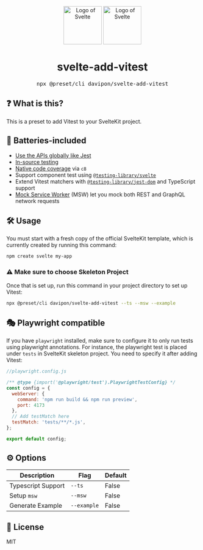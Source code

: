 <p align="center">
    <img width="100" src="https://avatars.githubusercontent.com/u/23617963?s=200&v=4" alt="Logo of Svelte"/>
    <img width="100" src="https://user-images.githubusercontent.com/11247099/145112184-a9ff6727-661c-439d-9ada-963124a281f7.png" alt="Logo of Svelte"/>
  <br />
</p>

<h1 align="center">svelte-add-vitest</h1>
<pre><div align="center">npx @preset/cli davipon/svelte-add-vitest</div></pre>

## ❓ What is this?

This is a preset to add Vitest to your SvelteKit project.

## 🔋 Batteries-included
- [Use the APIs globally like Jest](https://vitest.dev/config/#globals)
- [In-source testing](https://vitest.dev/guide/in-source.html)
- [Native code coverage](https://vitest.dev/guide/coverage.html) via `c8`
- Support component test using [`@testing-library/svelte`](https://github.com/testing-library/svelte-testing-library)
- Extend Vitest matchers with [`@testing-library/jest-dom`](https://github.com/testing-library/jest-dom) and TypeScript support
- [Mock Service Worker](https://mswjs.io) (MSW) let you mock both REST and GraphQL network requests

## 🛠 Usage

You must start with a fresh copy of the official SvelteKit template, which is currently created by running this command:

```bash
npm create svelte my-app
```

### ⚠️ Make sure to choose **Skeleton Project**

Once that is set up, run this command in your project directory to set up Vitest:

```bash
npx @preset/cli davipon/svelte-add-vitest --ts --msw --example
```

## 🎭 Playwright compatible
If you have `playwright` installed, make sure to configure it to only run tests using playwright annotations.
For instance, the playwright test is placed under `tests` in SvelteKit skeleton project. You need to specify it after adding Vitest:

```js
//playwright.config.js

/** @type {import('@playwright/test').PlaywrightTestConfig} */
const config = {
  webServer: {
    command: 'npm run build && npm run preview',
    port: 4173
  },
  // Add testMatch here
  testMatch: 'tests/**/*.js',
};

export default config;
```

## ⚙️ Options

| Description        | Flag        | Default |
| ------------------ | ----------- | ------- |
| Typescript Support | `--ts`      | False   |
| Setup `msw`        | `--msw`     | False   |
| Generate Example   | `--example` | False   |

## 📄 License

MIT